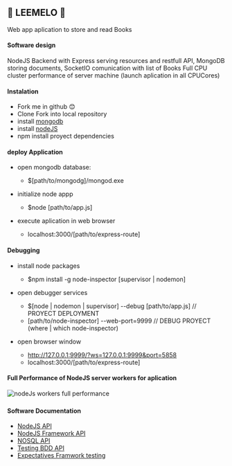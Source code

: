 ## :blue_book: LEEMELO :green_book:
Web app aplication to store and read Books


#### Software design
NodeJS Backend with Express serving resources and restfull API,
MongoDB storing documents, SocketIO comunication with list of Books 
Full CPU cluster performance of server machine (launch aplication in all CPUCores)

 
 
#### Instalation
- Fork me in github :blush:
- Clone Fork into local repository
- install [mongodb](https://platzi.com/clases/node-js/concepto/nodejs-avanzado/instalacion-mongodb/material/)
- install [nodeJS](https://nodejs.org/download/)
- npm install proyect dependencies



#### deploy Application
- open mongodb database:
    - $[path/to/mongodg]/mongod.exe
    
- initialize node appp
    - $node [path/to/app.js]

- execute aplication in web browser
    - localhost:3000/[path/to/express-route]



#### Debugging
- install node packages
    - $npm install -g node-inspector [supervisor | nodemon]

- open debugger services
    - $[node | nodemon | supervisor] --debug [path/to/app.js] // PROYECT DEPLOYMENT
    - [path/to/node-inspector] --web-port=9999 // DEBUG PROYECT (where | which node-inspector)

- open browser window
    - http://127.0.0.1:9999/?ws=127.0.0.1:9999&port=5858
    - localhost:3000/[path/to/express-route]



#### Full Performance of NodeJS server workers for aplication
![nodeJs workers full performance](http://www.cruzalosdedos.es/media/nodejs-workers-app.png "NodeJS worker")



###

#### Software Documentation
- [NodeJS API](https://nodejs.org/api/)
- [NodeJS Framework API](http://expressjs.com/4x/api.html)
- [NOSQL API](http://mongoosejs.com/docs/index.html)
- [Testing BDD API](https://mochajs.org/)
- [Expectatives Framwork testing](http://chaijs.com/)